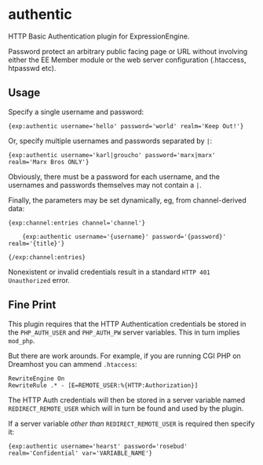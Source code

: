 authentic
=========

HTTP Basic Authentication plugin for ExpressionEngine.

Password protect an arbitrary public facing page or URL without involving either the EE Member module or the web server configuration (.htaccess, htpasswd etc).

Usage
-----

Specify a single username and password:

    {exp:authentic username='hello' password='world' realm='Keep Out!'}

Or, specify multiple usernames and passwords separated by `|`:

    {exp:authentic username='karl|groucho' password='marx|marx' realm='Marx Bros ONLY'}

Obviously, there must be a password for each username, and the usernames and passwords themselves may not contain a `|`.

Finally, the parameters may be set dynamically, eg, from channel-derived data:

    {exp:channel:entries channel='channel'}

        {exp:authentic username='{username}' password='{password}' realm='{title}'}

    {/exp:channel:entries}

Nonexistent or invalid credentials result in a standard `HTTP 401 Unauthorized` error.

Fine Print
----------

This plugin requires that the HTTP Authentication credentials be stored in the `PHP_AUTH_USER` and `PHP_AUTH_PW` server variables. This in turn implies `mod_php`.

But there are work arounds. For example, if you are running CGI PHP on Dreamhost you can ammend `.htaccess`:

    RewriteEngine On
    RewriteRule .* - [E=REMOTE_USER:%{HTTP:Authorization}]

The HTTP Auth credentials will then be stored in a server variable named `REDIRECT_REMOTE_USER` which will in turn be found and used by the plugin.

If a server variable *other than* `REDIRECT_REMOTE_USER` is required then specify it:

    {exp:authentic username='hearst' password='rosebud' realm='Confidential' var='VARIABLE_NAME'}
